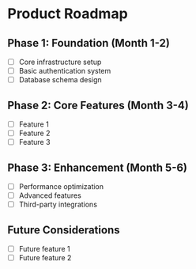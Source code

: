 # Product Roadmap

## Phase 1: Foundation (Month 1-2)
- [ ] Core infrastructure setup
- [ ] Basic authentication system
- [ ] Database schema design

## Phase 2: Core Features (Month 3-4)
- [ ] Feature 1
- [ ] Feature 2
- [ ] Feature 3

## Phase 3: Enhancement (Month 5-6)
- [ ] Performance optimization
- [ ] Advanced features
- [ ] Third-party integrations

## Future Considerations
- [ ] Future feature 1
- [ ] Future feature 2
